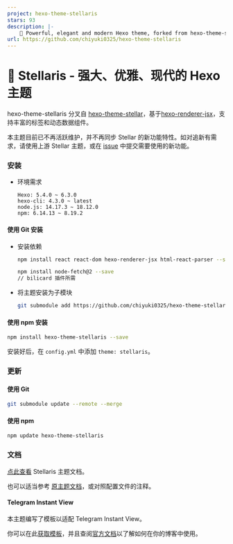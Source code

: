 ```yaml
---
project: hexo-theme-stellaris
stars: 93
description: |-
    📑 Powerful, elegant and modern Hexo theme, forked from hexo-theme-stellar.
url: https://github.com/chiyuki0325/hexo-theme-stellaris
---
```


# 📑 Stellaris - 强大、优雅、现代的 Hexo 主题

hexo-theme-stellaris 分叉自 [hexo-theme-stellar](https://github.com/xaoxuu/hexo-theme-stellar)，基于[hexo-renderer-jsx](https://github.com/hexojs/hexo-renderer-jsx)，支持丰富的标签和动态数据组件。

本主题目前已不再活跃维护，并不再同步 Stellar 的新功能特性。如对追新有需求，请使用上游 Stellar 主题，或在 [issue](https://github.com/chiyuki0325/hexo-theme-stellaris/issues/6) 中提交需要使用的新功能。

### 安装

- 环境需求
  ```
  Hexo: 5.4.0 ~ 6.3.0
  hexo-cli: 4.3.0 ~ latest
  node.js: 14.17.3 ~ 18.12.0
  npm: 6.14.13 ~ 8.19.2
  ```

#### 使用 Git 安装

- 安装依赖
  ```bash
  npm install react react-dom hexo-renderer-jsx html-react-parser --save
  ```
  ```bash
  npm install node-fetch@2 --save
  // bilicard 插件所需
  ```
- 将主题安装为子模块

  ```bash
  git submodule add https://github.com/chiyuki0325/hexo-theme-stellaris.git themes/stellaris
  ```

#### 使用 npm 安装

```bash
npm install hexo-theme-stellaris --save
```

安装好后，在 `config.yml` 中添加 `theme: stellaris`。

### 更新

#### 使用 Git

```bash
git submodule update --remote --merge
```

#### 使用 npm

```bash
npm update hexo-theme-stellaris
```

### 文档

[点此查看](https://blog.chyk.ink/wiki/stellaris/) Stellaris 主题文档。

也可以适当参考 [原主题文档](https://xaoxuu.com/wiki/stellar/)，或对照配置文件的注释。

#### Telegram Instant View

本主题编写了模板以适配 Telegram Instant View。

你可以在此[获取模板](https://blog.chyk.ink/2023/07/15/stellaris-instant-view-template/)，并且查阅[官方文档](https://instantview.telegram.org/)以了解如何在你的博客中使用。

